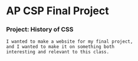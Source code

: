 # AP CSP Final Project
### Project: History of CSS
    I wanted to make a website for my final project, 
    and I wanted to make it on something both
    interesting and relevant to this class.